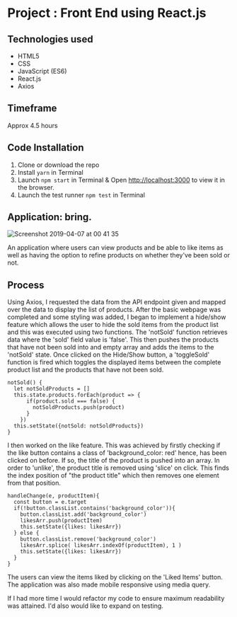 # Project : Front End using React.js

## Technologies used

* HTML5
* CSS
* JavaScript (ES6)
* React.js
* Axios

## Timeframe

Approx 4.5 hours

## Code Installation

1. Clone or download the repo
2. Install ```yarn``` in Terminal
3. Launch ```npm start``` in Terminal & Open [http://localhost:3000](http://localhost:3000) to view it in the browser.
4. Launch the test runner ```npm test``` in Terminal

## Application: bring.

![Screenshot 2019-04-07 at 00 41 35](https://user-images.githubusercontent.com/44004811/55682856-cf232500-5930-11e9-9c8b-13c6e191a28e.png)

An application where users can view products and be able to like items as well as having the option to refine products on whether they've been sold or not.

## Process

Using Axios, I requested the data from the API endpoint given and mapped over the data to display the list of products. After the basic webpage was completed and some styling was added, I began to implement a hide/show feature which allows the user to hide the sold items from the product list and this was executed using two functions. The 'notSold' function retrieves data where the 'sold' field value is 'false'. This then pushes the products that have not been sold into and empty array and adds the items to the 'notSold' state. Once clicked on the Hide/Show button, a 'toggleSold' function is fired which toggles the displayed items between the complete product list and the products that have not been sold.

```
notSold() {
  let notSoldProducts = []
  this.state.products.forEach(product => {
      if(product.sold === false) {
        notSoldProducts.push(product)
      }
    })
  this.setState({notSold: notSoldProducts})
}
```
I then worked on the like feature. This was achieved by firstly checking if the like button contains a class of 'background_color: red' hence, has been clicked on before. If so, the title of the product is pushed into an array. In order to 'unlike', the product title is removed using 'slice' on click. This finds the index position of "the product title" which then removes one element from that position.

```
handleChange(e, productItem){
  const button = e.target
  if(!button.classList.contains('background_color')){
    button.classList.add('background_color')
    likesArr.push(productItem)
    this.setState({likes: likesArr})
  } else {
    button.classList.remove('background_color')
    likesArr.splice( likesArr.indexOf(productItem), 1 )
    this.setState({likes: likesArr})
  }
}
```
The users can view the items liked by clicking on the 'Liked Items' button. The application was also made mobile responsive using media query.

If I had more time I would refactor my code to ensure maximum readability was attained. I'd also would like to expand on testing.
